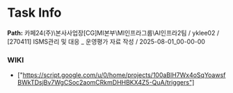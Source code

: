 # Task Info

**Path:** 카페24(주)\본사사업장\[CG]MI본부\MI인프라그룹\AI인프라2팀 / yklee02 / [270411] ISMS관리 및 대응 _ 운영평가 자료 작성 / 2025-08-01_00-00-00

### WIKI
- ["https://script.google.com/u/0/home/projects/100aBlH7Wx4oSqYoawsfBWkTDsjBv7WgCSoc2aomCRkmDHHBKX4Z5-QuA/triggers"]

